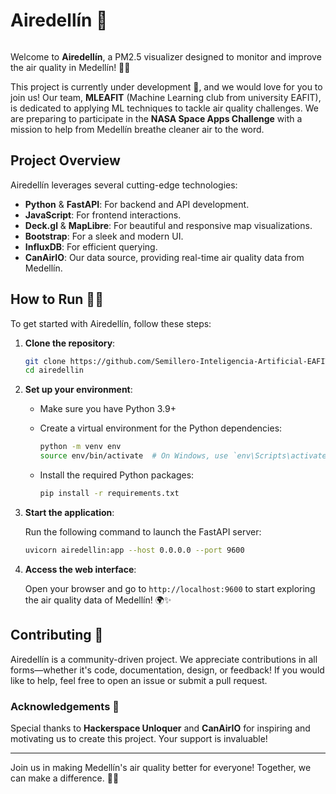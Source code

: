 # Airedellín 🌿


![]()


Welcome to **Airedellín**, a PM2.5 visualizer designed to monitor and improve the air quality in Medellín! 🌆✨

This project is currently under development 🚧, and we would love for you to join us! Our team, **MLEAFIT** (Machine Learning club from university EAFIT), is dedicated to applying ML techniques to tackle air quality challenges. We are preparing to participate in the **NASA Space Apps Challenge** with a mission to help from Medellín breathe cleaner air to the word.

## Project Overview

Airedellín leverages several cutting-edge technologies:

- **Python** & **FastAPI**: For backend and API development.
- **JavaScript**: For frontend interactions.
- **Deck.gl** & **MapLibre**: For beautiful and responsive map visualizations.
- **Bootstrap**: For a sleek and modern UI.
- **InfluxDB**: For efficient querying.
- **CanAirIO**: Our data source, providing real-time air quality data from Medellín.

## How to Run 🏃‍♀️

To get started with Airedellín, follow these steps:

1. **Clone the repository**:

    ```bash
    git clone https://github.com/Semillero-Inteligencia-Artificial-EAFIT/airedellin.git
    cd airedellin
    ```

2. **Set up your environment**:

    - Make sure you have Python 3.9+ 
    - Create a virtual environment for the Python dependencies:
    
        ```bash
        python -m venv env
        source env/bin/activate  # On Windows, use `env\Scripts\activate`
        ```

    - Install the required Python packages:
    
        ```bash
        pip install -r requirements.txt
        ```


3. **Start the application**:

    Run the following command to launch the FastAPI server:

    ```bash
    uvicorn airedellin:app --host 0.0.0.0 --port 9600
    ```

4. **Access the web interface**:

    Open your browser and go to `http://localhost:9600` to start exploring the air quality data of Medellín! 🌍✨

## Contributing 🤝

Airedellín is a community-driven project. We appreciate contributions in all forms—whether it's code, documentation, design, or feedback! If you would like to help, feel free to open an issue or submit a pull request.

### Acknowledgements 💚

Special thanks to **Hackerspace Unloquer** and **CanAirIO** for inspiring and motivating us to create this project. Your support is invaluable!

---

Join us in making Medellín's air quality better for everyone! Together, we can make a difference. 🚀🌱
